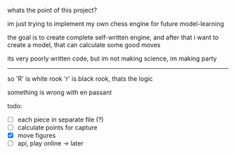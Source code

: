 whats the point of this project?

im just trying to implement my own chess engine for future model-learning

the goal is to create complete self-written engine, and after that i want to create a model, that can calculate some good moves

its very poorly written code, but im not making science, im making party

---

so 'R' is white rook 'r' is black rook, thats the logic

something is wrong with en passant

todo: 
- [ ] each piece in separate file (?)
- [ ] calculate points for capture
- [x] move figures
- [ ] api, play online -> later
